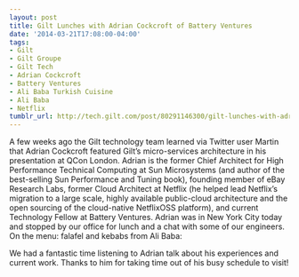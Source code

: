```yaml
---
layout: post
title: Gilt Lunches with Adrian Cockcroft of Battery Ventures
date: '2014-03-21T17:08:00-04:00'
tags:
- Gilt
- Gilt Groupe
- Gilt Tech
- Adrian Cockcroft
- Battery Ventures
- Ali Baba Turkish Cuisine
- Ali Baba
- Netflix
tumblr_url: http://tech.gilt.com/post/80291146300/gilt-lunches-with-adrian-cockcroft-of-battery
---
```


A few weeks ago the Gilt technology team learned via Twitter user Martin that Adrian Cockcroft featured Gilt’s micro-services architecture in his presentation at QCon London. Adrian is the former Chief Architect for High Performance Technical Computing at Sun Microsystems (and author of the best-selling Sun Performance and Tuning book), founding member of eBay Research Labs, former Cloud Architect at Netflix (he helped lead Netflix’s migration to a large scale, highly available public-cloud architecture and the open sourcing of the cloud-native NetflixOSS platform), and current Technology Fellow at Battery Ventures. Adrian was in New York City today and stopped by our office for lunch and a chat with some of our engineers. On the menu: falafel and kebabs from Ali Baba:

We had a fantastic time listening to Adrian talk about his experiences and current work. Thanks to him for taking time out of his busy schedule to visit!
